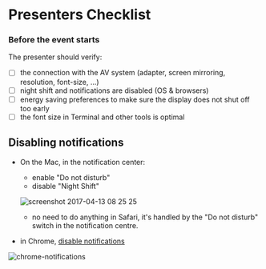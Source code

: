 # Presenters Checklist

### Before the event starts

The presenter should verify:

- [ ] the connection with the AV system (adapter, screen mirroring, resolution, font-size, ...)
- [ ] night shift and notifications are disabled (OS & browsers)
- [ ] energy saving preferences to make sure the display does not shut off too early
- [ ] the font size in Terminal and other tools is optimal

## Disabling notifications

- On the Mac, in the notification center:
  - enable "Do not disturb"
  - disable "Night Shift"

  ![screenshot 2017-04-13 08 25 25](https://cloud.githubusercontent.com/assets/40253/25004532/cf938500-2022-11e7-9cc7-310ac2831338.png)

  - no need to do anything in Safari, it's handled by the "Do not disturb" switch in the notification centre.

- in Chrome, [disable notifications](https://support.google.com/chrome/answer/3220216?co=GENIE.Platform%3DDesktop&hl=en)

![chrome-notifications](https://cloud.githubusercontent.com/assets/13948/25046042/39c821a8-20fd-11e7-9db3-fa67443d096f.png)
